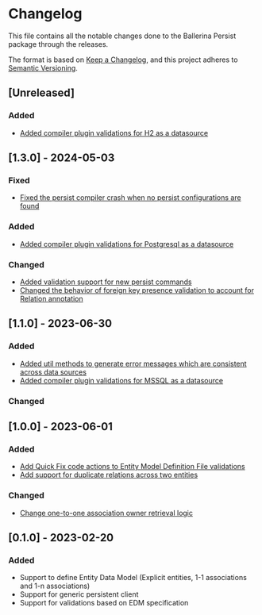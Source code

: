 # Changelog
This file contains all the notable changes done to the Ballerina Persist package through the releases.

The format is based on [Keep a Changelog](https://keepachangelog.com/en/1.0.0/),
and this project adheres to [Semantic Versioning](https://semver.org/spec/v2.0.0.html).

## [Unreleased]

### Added
- [Added compiler plugin validations for H2 as a datasource](https://github.com/ballerina-platform/ballerina-library/issues/5715)


## [1.3.0] - 2024-05-03

### Fixed
- [Fixed the persist compiler crash when no persist configurations are found](https://github.com/ballerina-platform/ballerina-library/issues/6187)

### Added
- [Added compiler plugin validations for Postgresql as a datasource](https://github.com/ballerina-platform/ballerina-library/issues/5829)

### Changed
- [Added validation support for new persist commands](https://github.com/ballerina-platform/ballerina-library/issues/5784)
- [Changed the behavior of foreign key presence validation to account for Relation annotation](https://github.com/ballerina-platform/ballerina-library/issues/6068)

## [1.1.0] - 2023-06-30

### Added
- [Added util methods to generate error messages which are consistent across data sources](https://github.com/ballerina-platform/ballerina-standard-library/issues/4360)
- [Added compiler plugin validations for MSSQL as a datasource](https://github.com/ballerina-platform/ballerina-standard-library/issues/4506)

### Changed

## [1.0.0] - 2023-06-01

### Added
- [Add Quick Fix code actions to Entity Model Definition File validations](https://github.com/ballerina-platform/ballerina-standard-library/issues/4088)
- [Add support for duplicate relations across two entities](https://github.com/ballerina-platform/ballerina-standard-library/issues/4178)

### Changed
- [Change one-to-one association owner retrieval logic](https://github.com/ballerina-platform/ballerina-standard-library/issues/4163)

## [0.1.0] - 2023-02-20

### Added

- Support to define Entity Data Model (Explicit entities, 1-1 associations and 1-n associations)
- Support for generic persistent client
- Support for validations based on EDM specification

